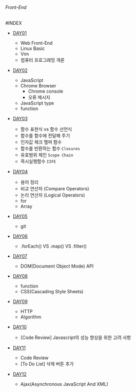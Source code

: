 ###### Front-End

#INDEX

- [DAY01](./DAY01/README.md)
	- Web Front-End
	- Linux Basic
	- Vim
	- 컴퓨터 프로그래밍 개론

- [DAY02](./DAY02/README.md)
	- JavaScript
	- Chrome Browser
		- Chrome console
		- 오류 메시지
	- JavaScript type
	- function

- [DAY03](./DAY03/README.md)
	- 함수 표현식 vs 함수 선언식
	- 함수를 함수에 전달해 주기
	- 인자값 체크 헬퍼 함수
	- 함수를 반환하는 함수 `Closures`
	- 유효범위 체인 `Scope Chain`
	- 즉시실행함수 `IIFE`

- [DAY04](./DAY04/README.md)
	- 용어 정리
	- 비교 연산자 (Compare Operators)
	- 논리 연산자 (Logical Operators)
	- for
	- Array

- [DAY05](./DAY05/README.md)
	- git

- [DAY06](./DAY06/README.md)
	- .forEach() VS .map() VS .filter()

- [DAY07](./DAY07/README.md)
	- DOM(Document Object Mode) API

- [DAY08](./DAY08/README.md)
	- function
	- CSS(Cascading Style Sheets)

- [DAY09](./DAY09/README.md)
	- HTTP
	- Algorithm

- [DAY10](./DAY10/README.md)
	- [Code Review] Javascript의 성능 향상을 위한 고려 사항

- [DAY11](./DAY11/README.md)
	- Code Review
	- [To Do List] 삭제 버튼 추가

- [DAY12](./DAY12/README.md)
	- Ajax(Asynchronous JavaScript And XML)
